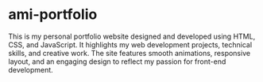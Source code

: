 # ami-portfolio
This is my personal portfolio website designed and developed using HTML, CSS, and JavaScript. It highlights my web development projects, technical skills, and creative work. The site features smooth animations, responsive layout, and an engaging design to reflect my passion for front-end development.
